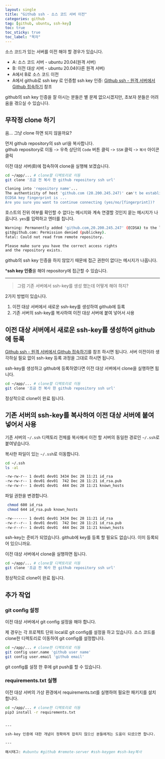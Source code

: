 ```yaml
---
layout: single
title: "Github ssh - 소스 코드 서버 이전"
categories: github
tag: [github, ubuntu, ssh-key]
toc: true
toc_sticky: true
toc_label: "목차"
---
```

소스 코드가 있는 서버를 이전 해야 할 경우가 있습니다.

- A: 소스 코드 서버 - ubuntu 20.04(원격 서버)
- B: 이전 대상 서버 - ubuntu 20.04(다른 원격 서버)
- A에서 B로 소스 코드 이전
- A에서 github로 ssh key 로 인증함
  ssh key 인증:  [Github ssh - 원격 서버에서 Github 접속하기](https://just-record.github.io/github/github-ssh-01/) 참조

github의 ssh key 인증을 잘 아시는 분들은 별 문제 없으시겠지만, 초보자 분들은 어려움을 겪으실 수 있습니다.

## 무작정 clone 하기

음... 그냥 clone 하면 되지 않을까요?

먼저 github repository의 ssh url을 복사합니다.  
github repository로 이동 -> 우측 상단의 `Code` 버튼 클릭 -> `SSH` 클릭 -> `복사` 아이콘 클릭

이전 대상 서버(B)에 접속하여 clone을 실행해 보겠습니다.

```bash
cd ~/app/... # clone할 디렉토리로 이동
git clone '조금 전 복사 한 github repository ssh url'
```

```bash
Cloning into 'repository name'...
The authenticity of host 'github.com (20.200.245.247)' can't be established.
ECDSA key fingerprint is ...
Are you sure you want to continue connecting (yes/no/[fingerprint])?
```

호스트의 진위 여부를 확인할 수 없다는 메시지와 계속 연결할 것인지 묻는 메시지가 나옵니다. `yes`를 입력하고 엔터를 칩니다.

```bash
Warning: Permanently added 'github.com,20.200.245.247' (ECDSA) to the list of known hosts.
git@github.com: Permission denied (publickey).
fatal: Could not read from remote repository.

Please make sure you have the correct access rights
and the repository exists.
```

github의 ssh key 인증을 하지 않았기 때문에 접근 권한이 없다는 메시지가 나옵니다.

***ssh key 인증**을 해야 repository에 접근할 수 있습니다.

---

> 그럼 기존 서버에서 ssh-key를 생성 했는데 어떻게 해야 하지?

2가지 방법이 있습니다.

1. 이전 대상 서버에서 새로운 ssh-key를 생성하여 github에 등록
2. 기존 서버의 ssh-key를 복사하여 이전 대상 서버에 붙여 넣어서 사용

## 이전 대상 서버에서 새로운 ssh-key를 생성하여 github에 등록

[Github ssh - 원격 서버에서 Github 접속하기](https://just-record.github.io/github/github-ssh-01/)를 참조 하시면 됩니다. 서버 이전이라 생각하실 필요 없이 ssh-key 등록 과정을 그대로 하시면 됩니다.

ssh-key를 생성하고 github에 등록하였다면 이전 대상 서버에서 clone을 실행하면 됩니다.

```bash
cd ~/app/... # clone할 디렉토리로 이동
git clone '조금 전 복사 한 github repository ssh url'
```

정상적으로 clone이 완료 됩니다.

## 기존 서버의 ssh-key를 복사하여 이전 대상 서버에 붙여 넣어서 사용

기존 서버의 `~/.ssh` 디렉토리 전체를 복사해서 이전 할 서버의 동일한 경로인 `~/.ssh`로 붙여넣습니다.

복사한 파일이 있는 `~/.ssh`로 이동합니다.

```bash
cd ~/.ssh
ls -al
```

```bash
-rw-rw-r-- 1 dev01 dev01 3434 Dec 28 11:21 id_rsa
-rw-rw-r-- 1 dev01 dev01  742 Dec 28 11:21 id_rsa.pub
-rw-rw-r-- 1 dev01 dev01  444 Dec 28 11:21 known_hosts
```

파일 권한을 변경합니다.

```bash
 chmod 600 id_rsa
 chmod 644 id_rsa.pub known_hosts
```

```bash
-rw------- 1 dev01 dev01 3434 Dec 28 11:21 id_rsa
-rw-r--r-- 1 dev01 dev01  742 Dec 28 11:21 id_rsa.pub
-rw-r--r-- 1 dev01 dev01  444 Dec 28 11:21 known_hosts
```

ssh-key는 준비가 되었습니다. github에 key를 등록 할 필요도 없습니다. 이미 등록되어 있으니까요.

이전 대상 서버에서 clone을 실행하면 됩니다.

```bash
cd ~/app/... # clone할 디렉토리로 이동
git clone '조금 전 복사 한 github repository ssh url'
```

정상적으로 clone이 완료 됩니다.

## 추가 작업

### git config 설정

이전 대상 서버에서 git config 설정을 해야 합니다.

제 경우는 각 프로젝트 단위 local로 git config를 설정을 하고 있습니다. 소스 코드를 clone한 디렉토리로 이동하여 git config를 설정합니다.

```bash
cd ~/app/... # clone한 디렉토리로 이동
git config user.name 'github user name'
git config user.email 'github email'
```

git config를 설정 한 후에 git push를 할 수 있습니다.

### requirements.txt 실행

이전 대상 서버의 가상 환경에서 requirements.txt를 실행하여 필요한 패키지를 설치합니다.

```bash
cd ~/app/... # clone한 디렉토리로 이동
pip3 install -r requirements.txt
```

```bash

---

ssh-key 인증에 대한 개념이 정확하게 잡히지 않으신 분들에게는 도움이 되셨으면 합니다.

---

해시태그: #ubuntu #github #remote-server #ssh-keygen #ssh-key복사
